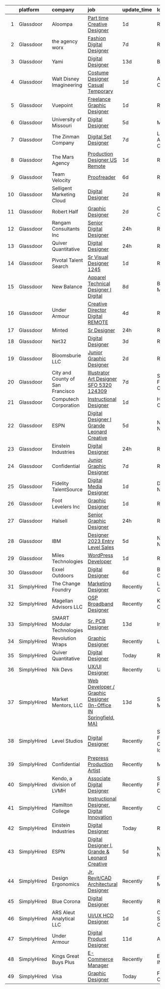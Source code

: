 

|    | platform    | company                          | job                                                                                                                                                                                                                                                                                                                                                                                                                                                                                                                                                                                                                                                                                                                                                                                                                                                                                                                                                                                                                                                                                                                                                                                                                                                                                                                                                                                                                                                                                                                                   | update_time   | location                       |
|---:|:------------|:---------------------------------|:--------------------------------------------------------------------------------------------------------------------------------------------------------------------------------------------------------------------------------------------------------------------------------------------------------------------------------------------------------------------------------------------------------------------------------------------------------------------------------------------------------------------------------------------------------------------------------------------------------------------------------------------------------------------------------------------------------------------------------------------------------------------------------------------------------------------------------------------------------------------------------------------------------------------------------------------------------------------------------------------------------------------------------------------------------------------------------------------------------------------------------------------------------------------------------------------------------------------------------------------------------------------------------------------------------------------------------------------------------------------------------------------------------------------------------------------------------------------------------------------------------------------------------------|:--------------|:-------------------------------|
|  1 | Glassdoor   | Aloompa                          | [Part time Creative Designer](https://www.glassdoor.com/partner/jobListing.htm?pos=124&ao=1136043&s=58&guid=000001833ffbf20987f5d739d2834050&src=GD_JOB_AD&t=SR&vt=w&ea=1&cs=1_d1389877&cb=1663225820088&jobListingId=1008136852321&jrtk=3-0-1gcvvnshtjihc801-1gcvvnsidkui9800-32c289acc4cb5f11-)                                                                                                                                                                                                                                                                                                                                                                                                                                                                                                                                                                                                                                                                                                                                                                                                                                                                                                                                                                                                                                                                                                                                                                                                                                     | 1d            | Remote                         |
|  2 | Glassdoor   | the agency worx                  | [Fashion Digital Designer](https://www.glassdoor.com/partner/jobListing.htm?pos=111&ao=1110586&s=58&guid=000001833ffbf20987f5d739d2834050&src=GD_JOB_AD&t=SR&vt=w&ea=1&cs=1_de23d161&cb=1663225820087&jobListingId=1008123724940&cpc=2CAED5C921A5F994&jrtk=3-0-1gcvvnshtjihc801-1gcvvnsidkui9800-bcac29a8680221e3--6NYlbfkN0CNOKpjDIEH11s39GTuUki_mvxNbnX5BtDlH5CMrheAnKze_5JrwQ4joDkGUDohP_RlNQhEZ3Q2jeEAm6ldQzmxFxxxdOOwyMbldo0dx9_PlOyL0ITe7Ek6r5-EtcSJ0KUwFsEzvFr-Dqbe1FRbByRhvhsV6TwGLTx9ZGA_f200DDMBn0XMdAm7cy0ubHw8ERhjsKn8aEO4MCHf99bFwkgBWiy3f2-dhgO5T8BNqFr1BMxr86x_Z5yu8b78OemDy26c6ajd0j62TyMlTyD91EFBIHVYDu8k5ApIdpNIcZryF-g9_Z0BNc9oiqXl4ElBK0E-TqJE2JGEYoRxH5oLwWVFLmuI2d0I3UirTrjSvoE1bSSmvFjPDBfLc-cuUmZm85BGvcheiBvWXhUQEQ-mpxb6dlvPUTFs51v72O_L7vZ-vPEruNJK5E2mQG1DnHwfV0N1SWs6Gm160IZ8eBU2FaJOnFaxVSnredTzDkl-P5GFJsuz-TEPYNANu5Mhp5LgHDAZuX3hgubTcw%3D%3D)                                                                                                                                                                                                                                                                                                                                                                                                                                                                                                                                                                                                                                                       | 7d            | Remote                         |
|  3 | Glassdoor   | Yami                             | [Digital Designer](https://www.glassdoor.com/partner/jobListing.htm?pos=101&ao=1110586&s=58&guid=000001833ffbf20987f5d739d2834050&src=GD_JOB_AD&t=SR&vt=w&ea=1&cs=1_8688ef78&cb=1663225820086&jobListingId=1008111863173&cpc=6945AE2F4B03E059&jrtk=3-0-1gcvvnshtjihc801-1gcvvnsidkui9800-8302dfe21c891ddb--6NYlbfkN0DsBOlmEAMqZtav1V1WKZO3RUElpafjggtWvxyDQ3xFSqf_F-uFbbl6Uz3uWdsT6trhbhoQk9MLmdifgAjmKlktZ-KFT4uyBonNjT1hiMW-qy2QwgUCcGa2HfCbca367x6gS-KHt4jEdwQ7-935eUeRy1sqHDlYd_TSjrVyRTBGtEOgjGAwsV9GqR5QOzWZZeVdhds-Aii6z2udk958pkTLzx_AaYIWHqYq40WdCDzIOwK54Dzuf4vzgDuqbwqENnnODI-IPZnlFAjX2Ryg1REuBNfDKSse2dGAfBqJAOOlyBnuLzfOUa7M0oK_b3cCdVRBdhVm77T1XCAqUCsjpEwW_4XF1xrmNwvo0fJtYku-g4h3azwsYpnij9hvNThaZxlNl71ACi5veir0Si8KToH-UPOlHnPY7k11p5UUgSR2QAqtjr7gabqebb-NHYuzU25mUT5NFbZG5cfO8LyWHzknfd3hy_cs1yrsp4OW9RWp2KskTJJU4VhI1YC-gcFXguQ%3D)                                                                                                                                                                                                                                                                                                                                                                                                                                                                                                                                                                                                                                                                             | 13d           | Brea, CA                       |
|  4 | Glassdoor   | Walt Disney Imagineering         | [Costume Designer   Casual Temporary](https://www.glassdoor.com/partner/jobListing.htm?pos=107&ao=1110586&s=58&guid=000001833ffbf20987f5d739d2834050&src=GD_JOB_AD&t=SR&vt=w&cs=1_f388705d&cb=1663225820086&jobListingId=1008137713227&cpc=5EFBB0462F9C6B7A&jrtk=3-0-1gcvvnshtjihc801-1gcvvnsidkui9800-976c9b00d8c6c7a6--6NYlbfkN0DAFTyt7pbDCC2JPO79CSdi1dIb81yjczP5qsKcZIxgiYm3-7g-689UDqHItQTwke-q3zwBAJL1TRgJ8tswh-34JNW5wYkTM6n3m0KWdSAN97ELs5pbgk4jAZquRNe3CDqzD4MrXKvyDkyFSI_MvmLWpcmJwsDsaHh96tKkQQYaGjdyBpWSzvf8DYvKRrzXUlRxf3s6VvSXEtIRS40M2ee17ogoImMyNHsYFb2Jy20hHM7T7NwemRa63dYoqggffX1YmmCC8NGe34WUFBxCRTna7rrBut2A--xbWrbg8KB-Xn-o9EynvqfsLqHR7SvYzn7Qtow7H3bEiAwTVfvnqiUWIFlouAyGCBIHxiTdYAk7rJjQeJw5XWn830gB29f_f1hB1t7PLJ7p0MdRKfw6qW3nb-EhBWFEvt5TFkBlVZyL5BY1b2nL1BjTSvWN4oFy6qg%3D)                                                                                                                                                                                                                                                                                                                                                                                                                                                                                                                                                                                                                                                                                                                               | 1d            | Anaheim, CA                    |
|  5 | Glassdoor   | Vuepoint                         | [Freelance Graphic Designer](https://www.glassdoor.com/partner/jobListing.htm?pos=122&ao=1136043&s=58&guid=000001833ffbf20987f5d739d2834050&src=GD_JOB_AD&t=SR&vt=w&ea=1&cs=1_f9e4e86a&cb=1663225820088&jobListingId=1008136844147&jrtk=3-0-1gcvvnshtjihc801-1gcvvnsidkui9800-1eaf2573db7a36bf-)                                                                                                                                                                                                                                                                                                                                                                                                                                                                                                                                                                                                                                                                                                                                                                                                                                                                                                                                                                                                                                                                                                                                                                                                                                      | 1d            | Remote                         |
|  6 | Glassdoor   | University of Missouri           | [Digital Designer](https://www.glassdoor.com/partner/jobListing.htm?pos=127&ao=1136043&s=58&guid=000001833ffbf20987f5d739d2834050&src=GD_JOB_AD&t=SR&vt=w&cs=1_98cc51e9&cb=1663225820088&jobListingId=1008129115215&jrtk=3-0-1gcvvnshtjihc801-1gcvvnsidkui9800-42a8f075df8fc3a0-)                                                                                                                                                                                                                                                                                                                                                                                                                                                                                                                                                                                                                                                                                                                                                                                                                                                                                                                                                                                                                                                                                                                                                                                                                                                     | 5d            | Missouri                       |
|  7 | Glassdoor   | The Zinman Company               | [Digital Set Designer](https://www.glassdoor.com/partner/jobListing.htm?pos=117&ao=1136043&s=58&guid=000001833ffbf20987f5d739d2834050&src=GD_JOB_AD&t=SR&vt=w&ea=1&cs=1_ddf9dc93&cb=1663225820087&jobListingId=1008124244770&jrtk=3-0-1gcvvnshtjihc801-1gcvvnsidkui9800-123464a6851f74e0-)                                                                                                                                                                                                                                                                                                                                                                                                                                                                                                                                                                                                                                                                                                                                                                                                                                                                                                                                                                                                                                                                                                                                                                                                                                            | 7d            | Los Angeles, CA                |
|  8 | Glassdoor   | The Mars Agency                  | [Production Designer  US Remote](https://www.glassdoor.com/partner/jobListing.htm?pos=118&ao=1136043&s=58&guid=000001833ffbf20987f5d739d2834050&src=GD_JOB_AD&t=SR&vt=w&ea=1&cs=1_4de9f0f8&cb=1663225820087&jobListingId=1008138442839&jrtk=3-0-1gcvvnshtjihc801-1gcvvnsidkui9800-efc52f79403da213-)                                                                                                                                                                                                                                                                                                                                                                                                                                                                                                                                                                                                                                                                                                                                                                                                                                                                                                                                                                                                                                                                                                                                                                                                                                  | 1d            | Remote                         |
|  9 | Glassdoor   | Team Velocity                    | [Proofreader](https://www.glassdoor.com/partner/jobListing.htm?pos=125&ao=1136043&s=58&guid=000001833ffbf20987f5d739d2834050&src=GD_JOB_AD&t=SR&vt=w&ea=1&cs=1_d8035c0a&cb=1663225820088&jobListingId=1008126131277&jrtk=3-0-1gcvvnshtjihc801-1gcvvnsidkui9800-afc8e72181ed438c-)                                                                                                                                                                                                                                                                                                                                                                                                                                                                                                                                                                                                                                                                                                                                                                                                                                                                                                                                                                                                                                                                                                                                                                                                                                                     | 6d            | Remote                         |
| 10 | Glassdoor   | Selligent Marketing Cloud        | [Digital Designer](https://www.glassdoor.com/partner/jobListing.htm?pos=129&ao=1136043&s=58&guid=000001833ffbf20987f5d739d2834050&src=GD_JOB_AD&t=SR&vt=w&cs=1_d0a6c674&cb=1663225820088&jobListingId=1008134544590&jrtk=3-0-1gcvvnshtjihc801-1gcvvnsidkui9800-916a4190a11cdeb0-)                                                                                                                                                                                                                                                                                                                                                                                                                                                                                                                                                                                                                                                                                                                                                                                                                                                                                                                                                                                                                                                                                                                                                                                                                                                     | 2d            | Remote                         |
| 11 | Glassdoor   | Robert Half                      | [Graphic Designer](https://www.glassdoor.com/partner/jobListing.htm?pos=110&ao=1110586&s=58&guid=000001833ffbf20987f5d739d2834050&src=GD_JOB_AD&t=SR&vt=w&ea=1&cs=1_16dd8887&cb=1663225820087&jobListingId=1008133913067&cpc=75B6770C194DCF89&jrtk=3-0-1gcvvnshtjihc801-1gcvvnsidkui9800-1fa50215d3aecc48--6NYlbfkN0CpzDdaQkua3np5pkmj49lKioZwmwxQ-yx5plwbYmV_M3J4KuacFLtDum7fINRRVdwBKD6MOzfD5zyqM5fJKUHEMbe61DDpH0yz695hbPbBhnGv-HiBMohC_NmUg4a4ccaB8U04OmgIlkfzdP4gunSTDVN4tCSgZuGSityjLUwAbI06bnOvBQrio8W94ZI_PHtsJwJuSa7oFl0dTS2kJI4TbGK8KInwJEAr9NQ4A-hGwoAjbZNvbf-60xUBCnUr9IMK_2e5DFzuPGX7vqHvS2c5Rs5Tx4FrY6fVoyQ-2VtGD_fRFbQlinuJtP7-WVYn62vDoq98Jb3yfxlbi9TFuf2h_wfA7KyH1gJofx7Uy1b9V7ljk6F6diICMgEtWQdsoEKxf_u3n2s8UW5ZyHFe9REY_tZ5pLKlaJZ2DlmN0mY7-6xcwKZ7pUojJ1iROxOZcFm9rck7p_yUnouGn0NOQlmbIB9uEbtN9DsXUkAX6_IaqAwxDTWgLzCIx4H4W6VwsLFipIv-uHrzYiN2dhuqokqHcqZGBLZM4L1fQXYCQmSe8WAyp0tbI66h)                                                                                                                                                                                                                                                                                                                                                                                                                                                                                                                                                                                                                           | 2d            | Chester, CT                    |
| 12 | Glassdoor   | Rangam Consultants Inc           | [Senior Digital Designer](https://www.glassdoor.com/partner/jobListing.htm?pos=116&ao=1136043&s=58&guid=000001833ffbf20987f5d739d2834050&src=GD_JOB_AD&t=SR&vt=w&ea=1&cs=1_a8646f7c&cb=1663225820087&jobListingId=1008139297090&jrtk=3-0-1gcvvnshtjihc801-1gcvvnsidkui9800-2dfe183dd9b672f2-)                                                                                                                                                                                                                                                                                                                                                                                                                                                                                                                                                                                                                                                                                                                                                                                                                                                                                                                                                                                                                                                                                                                                                                                                                                         | 24h           | Remote                         |
| 13 | Glassdoor   | Quiver Quantitative              | [Digital Designer](https://www.glassdoor.com/partner/jobListing.htm?pos=115&ao=1136043&s=58&guid=000001833ffbf20987f5d739d2834050&src=GD_JOB_AD&t=SR&vt=w&ea=1&cs=1_c9a4739b&cb=1663225820087&jobListingId=1008139444683&jrtk=3-0-1gcvvnshtjihc801-1gcvvnsidkui9800-686902e744ae7694-)                                                                                                                                                                                                                                                                                                                                                                                                                                                                                                                                                                                                                                                                                                                                                                                                                                                                                                                                                                                                                                                                                                                                                                                                                                                | 24h           | Remote                         |
| 14 | Glassdoor   | Pivotal Talent Search            | [Sr Visual Designer   1245 ](https://www.glassdoor.com/partner/jobListing.htm?pos=113&ao=1110586&s=58&guid=000001833ffbf20987f5d739d2834050&src=GD_JOB_AD&t=SR&vt=w&ea=1&cs=1_788a878d&cb=1663225820087&jobListingId=1008137765307&cpc=AC285F3A3ECA6BB0&jrtk=3-0-1gcvvnshtjihc801-1gcvvnsidkui9800-c2083a7bc8d46c65--6NYlbfkN0A8Lj6uaQnHgechlM5OLZ8yTkUBC8DCDImuXLGpzGOG9qsJyUJBtG9oVJca6VOBGnuazjrBJe0a4joruLifFizU57J1rAq9qHhSg_L2mpBkYTEEzoWNHp_I5WI9WbUINiqFzRTyRUAZ2YbcmVBfnTRQkrsuHijwAgyUWGgKtGbXB6zK5YfqD4fGQ5RS0KdA1_3XLzjvXc7h6aPFGwZZ_LOA38QEYNQ206ugmDu9JHZnTMIk1dzm3SV5YTn4Xj8c_ZD2Zq6ubfal8hi3TKgu5nzNOzDCP0dCsb2SwAigRZta9NY4AnQUBSZHXicZA8ssVBgBZDQhGH_iKUSYqf4J3L4OW35XhcElsERxSbcfEYlNIO4gQu4GquDESegDP_kI1WO5ET5mJOpS-CcI1ICaciR097ftxyQQLqHP5vEpUf5OqArMGfFEFmmX7vIWBvusNuoxCYXd9ae0NlGsbsrf6L0l8uyYPzCnydpZ1nLweabxtmtVHCYaFT7BYIdHG91sq3UlfxH55Kdjf5ujbRc0zRSIKfgEQTQx23Kt2WezO5OZ-OQ5gV_OWSvY)                                                                                                                                                                                                                                                                                                                                                                                                                                                                                                                                                                                                                 | 1d            | Remote                         |
| 15 | Glassdoor   | New Balance                      | [Apparel Technical Designer I  Digital](https://www.glassdoor.com/partner/jobListing.htm?pos=106&ao=1110586&s=58&guid=000001833ffbf20987f5d739d2834050&src=GD_JOB_AD&t=SR&vt=w&cs=1_498d2558&cb=1663225820086&jobListingId=1008121565696&cpc=4F748F1840550ABC&jrtk=3-0-1gcvvnshtjihc801-1gcvvnsidkui9800-caa991a41a1d7283--6NYlbfkN0A-NHPE89aMEoKiA8B41Hae2nLWj54W-Qo-xrCvCh0mhHD8GUsE6Bc1X2xP3_XkCS5wGnEYOWzN4bBNNX3rQc64RUPxBSuMuB3Pzi2alplLZrarPEQp7JL7XE6KsqB28vrQtfn9slL8SfrgvMWk-P2w1yz6rnVhcdZX-OG0yoIZnKUHdZTdcYVN0rfYpnH6uBYy_MRUw2Dbl2r0jCr0IaO_RJJ-wThuGZbMFjwMqYaEPlmHzOGq8ERtins-K1-J7B8eui1Voz3cKyadNWggE9GyUA--LZz98iw-TuZBKvt6rS2OplhSW1i47S7hBRg-DOgEWqYKDthLhDA9LGnKey-TYR1qJRrREqvQmHagq__SjFYAFBKTxXXSsjYb1lqVeUvfnLEJnWn0iZRW4JuKyekdCHzmuDFqgFA-NTPvAfqgs5p73EuM320iFHQpX48JINi7T9MhdGbOBf4kseq_0k07b6FPjGtFdzO6X4F2qkZHNjVswBy5hnl-NPbyZPaXiEC7Q5t4TvgkPK5bVI_C5AGRocb32FGWZV3eNVvLs6JG2MxBILhem9ZwlXnSffjhEV-vKou41JUsx2txUiE8LzNJ)                                                                                                                                                                                                                                                                                                                                                                                                                                                                                                                                                                           | 8d            | Brighton, MA                   |
| 16 | Glassdoor   | Under Armour                     | [Creative Director  Digital  REMOTE ](https://www.glassdoor.com/partner/jobListing.htm?pos=128&ao=1136043&s=58&guid=000001833ffbf20987f5d739d2834050&src=GD_JOB_AD&t=SR&vt=w&cs=1_d1b615a4&cb=1663225820088&jobListingId=1008130991211&jrtk=3-0-1gcvvnshtjihc801-1gcvvnsidkui9800-b2e5df01d9a802b1-)                                                                                                                                                                                                                                                                                                                                                                                                                                                                                                                                                                                                                                                                                                                                                                                                                                                                                                                                                                                                                                                                                                                                                                                                                                  | 4d            | Remote                         |
| 17 | Glassdoor   | Minted                           | [Sr  Designer](https://www.glassdoor.com/partner/jobListing.htm?pos=120&ao=1136043&s=58&guid=000001833ffbf20987f5d739d2834050&src=GD_JOB_AD&t=SR&vt=w&ea=1&cs=1_e98d19e0&cb=1663225820088&jobListingId=1008141246954&jrtk=3-0-1gcvvnshtjihc801-1gcvvnsidkui9800-9e2a5c997f70ff55-)                                                                                                                                                                                                                                                                                                                                                                                                                                                                                                                                                                                                                                                                                                                                                                                                                                                                                                                                                                                                                                                                                                                                                                                                                                                    | 24h           | Remote                         |
| 18 | Glassdoor   | Net32                            | [Digital Designer](https://www.glassdoor.com/partner/jobListing.htm?pos=123&ao=1136043&s=58&guid=000001833ffbf20987f5d739d2834050&src=GD_JOB_AD&t=SR&vt=w&cs=1_6266b8db&cb=1663225820088&jobListingId=1008132834731&jrtk=3-0-1gcvvnshtjihc801-1gcvvnsidkui9800-632b496527fd2dfe-)                                                                                                                                                                                                                                                                                                                                                                                                                                                                                                                                                                                                                                                                                                                                                                                                                                                                                                                                                                                                                                                                                                                                                                                                                                                     | 3d            | Remote                         |
| 19 | Glassdoor   | Bloomsburie LLC                  | [Junior Graphic Designer](https://www.glassdoor.com/partner/jobListing.htm?pos=130&ao=1136043&s=58&guid=000001833ffbf20987f5d739d2834050&src=GD_JOB_AD&t=SR&vt=w&ea=1&cs=1_9373f881&cb=1663225820089&jobListingId=1008134219433&jrtk=3-0-1gcvvnshtjihc801-1gcvvnsidkui9800-93564ec7af68bf52-)                                                                                                                                                                                                                                                                                                                                                                                                                                                                                                                                                                                                                                                                                                                                                                                                                                                                                                                                                                                                                                                                                                                                                                                                                                         | 2d            | Remote                         |
| 20 | Glassdoor   | City and County of San Francisco | [Illustrator   Art Designer   SFO  5320    124309](https://www.glassdoor.com/partner/jobListing.htm?pos=126&ao=1136043&s=58&guid=000001833ffbf20987f5d739d2834050&src=GD_JOB_AD&t=SR&vt=w&cs=1_995a61fd&cb=1663225820088&jobListingId=1008124756994&jrtk=3-0-1gcvvnshtjihc801-1gcvvnsidkui9800-1925104ac99f7755-)                                                                                                                                                                                                                                                                                                                                                                                                                                                                                                                                                                                                                                                                                                                                                                                                                                                                                                                                                                                                                                                                                                                                                                                                                     | 7d            | San Francisco, CA              |
| 21 | Glassdoor   | Computech Corporation            | [Instructional Designer](https://www.glassdoor.com/partner/jobListing.htm?pos=112&ao=1110586&s=58&guid=000001833ffbf20987f5d739d2834050&src=GD_JOB_AD&t=SR&vt=w&ea=1&cs=1_26956a43&cb=1663225820087&jobListingId=1008136544513&cpc=3BA4CE39D5B5DEF5&jrtk=3-0-1gcvvnshtjihc801-1gcvvnsidkui9800-561dc8acf98cd95f--6NYlbfkN0BeGDwn5w552iLIbU9PGRaFrTNjb8EIqVWv39gFY7fGshWJrHwAsIU2r3lGXtVSgtcdN95u4Lm9Fobm9OODcKkOdQhfqKv4EPmwDEfe5xKvz3DEx3K9b6wgc6gYSN-bkbpfoE4gNmDtgcxRc-hYYs7N8j3rJla9Z5RTbC5DQUas5PTGCzJqWlMSNlxo8oZJ7nX8NBMfyUpt9Uk-8Va9UbHrhGgAp9bv-mNFKzIJLHW6I7Nd4wJu1yQbz-g9RdXiSP4T6CdvVBcuBDszS0VSAti8mKGbrqO6kvrxsgqf357S9WDr4_2-SQGe2XXgLYvDjzI7ktHBAyaBLCUn6_UNfI16YJyuBy6yRM5MCo0H_j41UV3E2Mtl_fd4OOD67wIcd9syttz4QZ3XvM7A3VB9rao3GnlmMIULn693ypOt_FMtLrH1efg8zCfH5ku1TCD6KdStMEtDcTy7UWhjRGfep_VQDXx3AiHXevOqCSDCNT6W7Cz9ZMp-Urp17dDnf6D3vVOOVgxKr0vWog%3D%3D)                                                                                                                                                                                                                                                                                                                                                                                                                                                                                                                                                                                                                                                         | 1d            | Hartford, CT                   |
| 22 | Glassdoor   | ESPN                             | [Digital Designer I  Grande   Leonard Creative](https://www.glassdoor.com/partner/jobListing.htm?pos=121&ao=1136043&s=58&guid=000001833ffbf20987f5d739d2834050&src=GD_JOB_AD&t=SR&vt=w&cs=1_e42a5da0&cb=1663225820088&jobListingId=1008128862536&jrtk=3-0-1gcvvnshtjihc801-1gcvvnsidkui9800-495a1a0267fe5dca-)                                                                                                                                                                                                                                                                                                                                                                                                                                                                                                                                                                                                                                                                                                                                                                                                                                                                                                                                                                                                                                                                                                                                                                                                                        | 5d            | New York, NY                   |
| 23 | Glassdoor   | Einstein Industries              | [Digital Designer](https://www.glassdoor.com/partner/jobListing.htm?pos=102&ao=1110586&s=58&guid=000001833ffbf20987f5d739d2834050&src=GD_JOB_AD&t=SR&vt=w&ea=1&cs=1_6b9131c4&cb=1663225820086&jobListingId=1008139694216&cpc=217C45A42544DB93&jrtk=3-0-1gcvvnshtjihc801-1gcvvnsidkui9800-1c6871fe06dc83eb--6NYlbfkN0CO3DEfAY9A68AIVwcxeRGvQUfeLcLgbZIyCfLEHxv2SRUguGQXX01tj7PxTjWysHJtlrNqxereFi--eLRWJglASKF2xyHQc4E1iZVRQ3LtyoV3sbyWOSV3XFPD4LQsT_3QJiIHQjy1VxXmLLpLjK8MBEP2zQKn8JOqtwn30ftTreLvYgGDhoVrP-dhoreWIb9_Nw5OMvtSBH3B5DadZoVeC4ErdlK03Gz2IO_wLimQlbBaplDbSauGc0O7AkshaD6k85yGpHN1Vco55yLLwFuOnCfEBTpBQnPRVDv6Fje1N3BTwyEpkFtbtC2eO72yJJn8ASbMmqBsbJUPdSt_9Zt5wYq8QVkKjbVi-5zLYsTYq1cYVgrwOvIwdXw_D2brZ0lSOa21ubaXxFO47w1yoZ54vHr7A5gcFjN2TDON2PFDwfy4GHtcxsSbT1-VeX-W2z6-Caq5ErOC8ibrRcdAw2DpoNdZRTNZ1eZl1yCfNf-IwF4Ta7EOGnZcINQUjIEuN9TPMAnnEbteuQ%3D%3D)                                                                                                                                                                                                                                                                                                                                                                                                                                                                                                                                                                                                                                                               | 24h           | Remote                         |
| 24 | Glassdoor   | Confidential                     | [Junior Graphic Designer](https://www.glassdoor.com/partner/jobListing.htm?pos=105&ao=1110586&s=58&guid=000001833ffbf20987f5d739d2834050&src=GD_JOB_AD&t=SR&vt=w&ea=1&cs=1_9d9ba5a5&cb=1663225820086&jobListingId=1008123210648&cpc=8795CF9063CD573D&jrtk=3-0-1gcvvnshtjihc801-1gcvvnsidkui9800-1c9bcc33ad70421a--6NYlbfkN0AmqJ7AeIJ-lTJls7-mD9_KSTPy0ij-obPvjuKKTWlFkFGwi8c4YOI6u9tlvvE_CANVAuYsa4MGbQCoUNwgazspWIyOIgvYTkzgxQCewe3cHs7vwCiBJEq8D-jmXSC9bk0IAR38RyOs8EEjSoQbt_Yqe5zWg8lIwNIaAsrPXdWpz1b6XpT0vlrd8EOasXuCXJi3RgIxt5Vqiey_B28qIlTBInuSy9QVe1swh4Ht02VkrsUFGs_47CEENQiSzQfCVf4fWuyQnPaOIJGDPf_JE55iPqgpUky-Afpe238TYiIrZwcMq-2MGs4fXPDbzCaFMz2cJwNyUSs7CnT1F9xupJrf6iGfIp8UZOdIF3BCEt_6w--_yDfq8jMQJ3EP8AOmj4FMeL5N6eSwtE7MnTUfqSMZJu4Jv9x3bVAyvTLhLK-hIgkJlr3Nr6m0VD3uqWNLq8Fx1VaifdopCXap_pDJkhJT1jb-CyIULl6NAtD4yX86HWwIYMT_9omFTHaYeKVHNFc%3D)                                                                                                                                                                                                                                                                                                                                                                                                                                                                                                                                                                                                                                                                      | 7d            | Remote                         |
| 25 | Glassdoor   | Fidelity TalentSource            | [Digital Media Designer](https://www.glassdoor.com/partner/jobListing.htm?pos=103&ao=1110586&s=58&guid=000001833ffbf20987f5d739d2834050&src=GD_JOB_AD&t=SR&vt=w&cs=1_396cc51a&cb=1663225820086&jobListingId=1008136059394&cpc=DF7064BA3070673B&jrtk=3-0-1gcvvnshtjihc801-1gcvvnsidkui9800-cdba7643d61deab2--6NYlbfkN0AoYXfdOe7El6-Ykny_IbMrQLc_ftZ75MJybi-dJXWXjsCzoyCJRRBVlF9fO0cfHB97ERYnqqMLVLyMHfKuTlAj2-bc1H-y-AyZ5bs5xQMWUX-kZU06QyKwWGAt5175eFVMzyIT3w-eaxiM9qVWQoCmITVMniO2YabEPwx_6FHntumxJRH6NXIKWa4H4n1IjUV5Ffmxeay6FXj1xzseMdX1T_GLptPqukW9MWZ8fZnnraZTN5WWnFGfZULJcEzmVkLiX7h5eIaHCh2NhpSejR5dtf1okp5gBa02qiZMM4g-oOl32DVnMPNVb4qgY934T-E9f0JKXviZavgJgSGOMkpF0BOgeCE2gcIlbIjpNzQYetNIGBgeijG9bw949KWgd2Nv6H-4vOkp-RoghQJK1PLHgl2E77y8jcycPd_lV2KO0kWSanZ_uouoPYimoNRFOiuVCRykMlnh85Uly0a7xJHT2difcDHtBAcunxlXkNtIVcltC_e2p1y3detBU-ZnVqY%3D)                                                                                                                                                                                                                                                                                                                                                                                                                                                                                                                                                                                                                                                                            | 1d            | Durham, NC                     |
| 26 | Glassdoor   | Foot Levelers Inc                | [Graphic Designer](https://www.glassdoor.com/partner/jobListing.htm?pos=109&ao=1110586&s=58&guid=000001833ffbf20987f5d739d2834050&src=GD_JOB_AD&t=SR&vt=w&ea=1&cs=1_cff582a1&cb=1663225820087&jobListingId=1008136643773&cpc=FAE5E775D180B2FB&jrtk=3-0-1gcvvnshtjihc801-1gcvvnsidkui9800-7e9a80e693192884--6NYlbfkN0AIkon2q1iM7WWajOw_YocZv0AglawGRnh4nbjyecUpCXEiccNnkTVjTCz4MUhSAoABqYV_i5tYGTrnVYHyBeh4ZoiyP_STH7UyTPcLQbWXuu6Bav3Og_-HF7qM3SSOQnGd5MT5FaHWq5hZoeMWbe1IiahuSLeAgBYXjmTlM6JwBxBpG1wRgLxO9oc10O-ACIUWfwi-wcAOdVM-RQ260XQdLHksphVcgpMY6nV6vKqUXgMW_uY8HJTtJV_kwd7DFDs9SJTDmjJzyixmrNm64yoWFvqNflrMBbiwX-4MN_OeHbZ4dBLrUGgNHQrIw4FPz928Ylcdne_u7_DcLiDuhgeiRP-GGYG1aGMWQhre_aMO6u7jI2T1QLqZuDSCg6uopGZUY5UwbvXqMmqEEkO_I-nYnS8mYQupT9cUEeUVjlEMXQZo7cm_G8a23ai4i_VUhOWfYXMvz18LAAZwkn2m13HJjxl9UfKXT_ZE6YKbYdHA_XKnzQdOrmg_aE5YHkK0tn01oaxGxSWNsw%3D%3D)                                                                                                                                                                                                                                                                                                                                                                                                                                                                                                                                                                                                                                                               | 1d            | Remote                         |
| 27 | Glassdoor   | Halsell                          | [Senior Graphic Designer](https://www.glassdoor.com/partner/jobListing.htm?pos=119&ao=1136043&s=58&guid=000001833ffbf20987f5d739d2834050&src=GD_JOB_AD&t=SR&vt=w&ea=1&cs=1_172d9bc3&cb=1663225820087&jobListingId=1008139497718&jrtk=3-0-1gcvvnshtjihc801-1gcvvnsidkui9800-e0c59801939601bb-)                                                                                                                                                                                                                                                                                                                                                                                                                                                                                                                                                                                                                                                                                                                                                                                                                                                                                                                                                                                                                                                                                                                                                                                                                                         | 24h           | Remote                         |
| 28 | Glassdoor   | IBM                              | [Designer   2023 Entry Level Sales](https://www.glassdoor.com/partner/jobListing.htm?pos=104&ao=1110586&s=58&guid=000001833ffbf20987f5d739d2834050&src=GD_JOB_AD&t=SR&vt=w&cs=1_7b2e9beb&cb=1663225820086&jobListingId=1008128772292&cpc=444700D72F2ECBCE&jrtk=3-0-1gcvvnshtjihc801-1gcvvnsidkui9800-ac67045961d7dda5--6NYlbfkN0ASsx9s5kYVCGTGnmC6Xh9NWSoe0erEY_uce-MxN6cSfhCFF8tPJks6RQ6ru_yf5NKDqaMcjlkCnejbZMc2kfmAeFytjFSPIe7XmznJcN8GPtPmY5Pv77bEvtALpt3p2I6vWV56CRZ5FkKIQsQI59-GlTpq54Y4bvmWQCWd13zv5NXc1uDLpREDGZW5-QgOdwGQUxmFy5IDDDkkmL6RwfAzykE3v1sjazMz4c0-gX7IWuQWl92H3ksxcjAhTJjLBR-fQszCp_OTMHbYJQW_8H2z0my91zJGLJZOiY3L_i5xXZsn3Cb-wdPD9jMMYx0uuVA5xdysI-pXL55BFAzsuNSC2G1AMtIkc37GQpomZNbquefv-9RTa5Wp0VT_RFhNZ92RDTDtLjUeDX9LeLcgcloJF0y1pHBETj4viFBk_xlomybKvQKLhxAOzgw4ffzIeU_dH6DW70GHNYWUY-HOnM6ZpZ81YI6rwD2mw0lSkPQYhPpaOQtMKP2IwC3Hlzz-A-DVxghE5PgFuynUjAkG2rDaKR3SSP3cQWBjQzKROy2ILYrePlLnftiRYPT2PYGXGyOEW-zS6kahYvk_LIQdH1I5OnCEfyd4nVa5h1WOYFf-wU1_4U-XJrVaFR8q48nCJpZ0K40yPbdaiD7BwRTvAZAZb0Rbrw28fjKDAqZNQ6C_i00W_ZhjtI_k-46nZRDJ1F7N1Arhk-X1hv2zx9FxLFg5UV29ORnZj9HVADlIds6H1hdjXyLaj1nj5p4uzFuoVO_l8BVttR45pw-ixR34lVGwIxCOmZOSv_QiS5A8AGweqc-caJsauuAV3_EFRBXNJpCkmHRhaLR8MZpUlcLlMMoTMqIaQ4_-lL00q8Ovi4V_O01a13p73GwPE5V03dGfGdv2JUlI3UpaGWPVGRxY3omcoWUcd7sjNP6TlQq9PKulo2cAelgWtFWrTWU8GKVtaGolHJdFMwC-ilHjgwG0mAPYbL9NT26NjsPQ3MMHqLnS1Xa4bLIvtT53KM1Io1WzhkMdTkcC6AXUggst_hjhDlaS0E-Kx2WBmN0Vxj8OCzf6GexaGTGKU8myV5HrSg5N4SxdV2if4hoMHuomfKZmKtxSIgAe--6iOsMpM7i_0zUu0YTTjHJOToJWdZWOiSBwOFQ%3D) | 5d            | New York, NY                   |
| 29 | Glassdoor   | Miles Technologies               | [WordPress Developer](https://www.glassdoor.com/partner/jobListing.htm?pos=108&ao=1110586&s=58&guid=000001833ffbf20987f5d739d2834050&src=GD_JOB_AD&t=SR&vt=w&cs=1_46816015&cb=1663225820086&jobListingId=1008137033580&cpc=0FE1F5EA2BC84A01&jrtk=3-0-1gcvvnshtjihc801-1gcvvnsidkui9800-a11965af55a398cf--6NYlbfkN0BVdf1B6PmM0EbVgUWLOgQvNQRrNviRWdVUeK6ei5hun3g8Fml0tpKEPtFJggZi-KvJX8DkkFMxHxg1KVCnDH3iXLRbs1ZCUpoxUVrDwHHubYB836ZGil8FkKw2TkzWN52-PXMt04pv3pMkGFVzKswV4UVUU2XOU4JMpdwgdE1dEeqIZlgRk4RavGeAPeTvIpU0kja8meG5NmU6nMOI5kjau9iXM65BcXBOjMRcdNEQVIRXZqpOhOrRZRCv1obXYQQhfkLduXiL9Cj5FLwISPR7Z5s8jf2WPp1_ni2c6utiAB3yoHl3ji3f-Bq0dMTIRKHEwC1zLk_AHZ6AmvgviGRTm1IiOsRBXtI2zxtZI3QFthQAf_Oy97T5huFcKJ3BKgN2i0H37tslDhn4W99GZZasz34EZTJT-CbdpN3t-7XJE5FmIPx5dmfzlDKxWsudL-KneZF9e-TNYaQwee79PWVxaiikaGypdrLnTcST1C2UCbTc7SS5uYrr9kiaEH7htPvyvYmfup27BoNHU3updXcN)                                                                                                                                                                                                                                                                                                                                                                                                                                                                                                                                                                                                                                                             | 1d            | Remote                         |
| 30 | Glassdoor   | Exxel Outdoors                   | [Digital Designer](https://www.glassdoor.com/partner/jobListing.htm?pos=114&ao=1110586&s=58&guid=000001833ffbf20987f5d739d2834050&src=GD_JOB_AD&t=SR&vt=w&ea=1&cs=1_30028170&cb=1663225820087&jobListingId=1008126076276&cpc=B101C867B3EF2D75&jrtk=3-0-1gcvvnshtjihc801-1gcvvnsidkui9800-d1ab04f7fdcc53ea--6NYlbfkN0D0ff9e8Lfwlpl5zGbQmpn59AL71QmFd7VKOAnfyjZzp5sdngV8WPgYe0dov1m7Y2lgPcn_rIhkNB8ugk34YbqfXGAvGIerw5cwSa6a7TJtZA5p3lDNVe-ChFpb0Yqb2VxhYzjGz9-AWWoUcEdEenUjgjnZ7cJCdZDviElWXXD0BJ8fiW-pjf_hZr7KmkNDH1Y-e_V3ty-WsZSut6dYi-9Kz9Ir5xyqnMdDmeK1lh9eJ6nB7fWw60e28k2tyzxNOR5uZNbB3swUq8jdXvjyX1z_GU-jKZRb-qglt_Htn-D_tkuOwdt5phoTr_Wu4P7YlR82Qd7opZYgI2y5RSw1b5I-rm4ksT69mrTzGMLop4dCuAVt3pwDzeKvQgF6QLj70aJ8dkIUf_jJBenGlURenG88NTGK7-S4v1KlRBkWHfdJQ8T7e-oPfuSY5_3oSShEN_oHHlQZIWWTam1gNgzEnF5DuP6QSl6FMIEHSdWpRTcSRw%3D%3D)                                                                                                                                                                                                                                                                                                                                                                                                                                                                                                                                                                                                                                                                                               | 6d            | Broomfield, CO                 |
| 31 | SimplyHired | The Change Foundry               | [Marketing Designer](https://www.simplyhired.com/job/oIz1QR9-kqiIXGkBer3-OmM9EcQ3tx6YWsSPq6SwxwCmknK26Lr8dQ?q=digital+designer)                                                                                                                                                                                                                                                                                                                                                                                                                                                                                                                                                                                                                                                                                                                                                                                                                                                                                                                                                                                                                                                                                                                                                                                                                                                                                                                                                                                                       | Recently      | Los Gatos, CA                  |
| 32 | SimplyHired | Magellan Advisors LLC            | [OSP Broadband Designer](https://www.simplyhired.com/job/ciuxo51gbko7GffD52DKo4UpAg6AQGeZqyURjzVjvA0YPEL1oa4Oqg?q=digital+designer)                                                                                                                                                                                                                                                                                                                                                                                                                                                                                                                                                                                                                                                                                                                                                                                                                                                                                                                                                                                                                                                                                                                                                                                                                                                                                                                                                                                                   | Recently      | Kansas City, MO                |
| 33 | SimplyHired | SMART Modular Technologies       | [Sr. PCB Designer](https://www.simplyhired.com/job/9KJqbaEGY9_VpmiDOxulWM61pmA2vg_D3xelsBA57R3XU1A-RMhzHA?q=digital+designer)                                                                                                                                                                                                                                                                                                                                                                                                                                                                                                                                                                                                                                                                                                                                                                                                                                                                                                                                                                                                                                                                                                                                                                                                                                                                                                                                                                                                         | 13d           | Irvine, CA                     |
| 34 | SimplyHired | Revolution Wraps                 | [Graphic Designer](https://www.simplyhired.com/job/0IoJXSVhf8N3kXtF9qAukKjtNWYoeZEKC5fUUQyB1wMjySCxvLQYoA?q=digital+designer)                                                                                                                                                                                                                                                                                                                                                                                                                                                                                                                                                                                                                                                                                                                                                                                                                                                                                                                                                                                                                                                                                                                                                                                                                                                                                                                                                                                                         | Recently      | Lincoln, NE                    |
| 35 | SimplyHired | Quiver Quantitative              | [Digital Designer](https://www.simplyhired.com/job/avRtKjoM_CMwZfAJ_bDHOHqx-zYGNdAgdO7bY_BBSFE6yVLt7e6prw?q=digital+designer)                                                                                                                                                                                                                                                                                                                                                                                                                                                                                                                                                                                                                                                                                                                                                                                                                                                                                                                                                                                                                                                                                                                                                                                                                                                                                                                                                                                                         | Today         | Remote                         |
| 36 | SimplyHired | Nik Devs                         | [UX/UI Designer](https://www.simplyhired.com/job/z4SCpsM-O491rgU_n2w8YQUl7bpUPYJMLdjJV3ZvR4CMqI38oklPMA?q=digital+designer)                                                                                                                                                                                                                                                                                                                                                                                                                                                                                                                                                                                                                                                                                                                                                                                                                                                                                                                                                                                                                                                                                                                                                                                                                                                                                                                                                                                                           | Recently      | United, WV                     |
| 37 | SimplyHired | Market Mentors, LLC              | [Web Developer / Graphic Designer (In-Office IN Springfield, MA)](https://www.simplyhired.com/job/FQG5uJ1dss-sRffoAoQ2VcQRgxsuv475Wnb7F9AflVz3v4ZTdM9xDw?q=digital+designer)                                                                                                                                                                                                                                                                                                                                                                                                                                                                                                                                                                                                                                                                                                                                                                                                                                                                                                                                                                                                                                                                                                                                                                                                                                                                                                                                                          | 13d           | Springfield, MA                |
| 38 | SimplyHired | Level Studios                    | [Digital Designer](https://www.simplyhired.com/job/arndqFO8xU2lJdHFwcQ-lzHT_omNU-Zp50sboMzKRQBy0AeCht1eTw?q=digital+designer)                                                                                                                                                                                                                                                                                                                                                                                                                                                                                                                                                                                                                                                                                                                                                                                                                                                                                                                                                                                                                                                                                                                                                                                                                                                                                                                                                                                                         | Recently      | San Francisco, CA +5 locations |
| 39 | SimplyHired | Confidential                     | [Prepress Production Artist](https://www.simplyhired.com/job/GD9D5h1Poc3SnRINij-RSPcicEYbTI85yWISZ4MjjlymT0FXUCbhtQ?q=digital+designer)                                                                                                                                                                                                                                                                                                                                                                                                                                                                                                                                                                                                                                                                                                                                                                                                                                                                                                                                                                                                                                                                                                                                                                                                                                                                                                                                                                                               | Recently      | Monee, IL                      |
| 40 | SimplyHired | Kendo, a division of LVMH        | [Associate Digital Designer](https://www.simplyhired.com/job/di4PCbLHFOmfTbCQdAp1icLjlbdNwIY0388-WgXbTD_Dd4DEGd4hSQ?q=digital+designer)                                                                                                                                                                                                                                                                                                                                                                                                                                                                                                                                                                                                                                                                                                                                                                                                                                                                                                                                                                                                                                                                                                                                                                                                                                                                                                                                                                                               | Recently      | San Francisco, CA              |
| 41 | SimplyHired | Hamilton College                 | [Instructional Designer, Digital Innovation](https://www.simplyhired.com/job/SV3mnkzyUxhCw4Zpu0HMuVXoWRq9UQrv6Bkii-9mVkENNR5zCCFKwQ?q=digital+designer)                                                                                                                                                                                                                                                                                                                                                                                                                                                                                                                                                                                                                                                                                                                                                                                                                                                                                                                                                                                                                                                                                                                                                                                                                                                                                                                                                                               | Recently      | Clinton, NY                    |
| 42 | SimplyHired | Einstein Industries              | [Digital Designer](https://www.simplyhired.com/job/HvLx2e759bSrJ4MMSL8nzPiH0AtX82OryTFpdfM9z_3kVPUV0aATvQ?q=digital+designer)                                                                                                                                                                                                                                                                                                                                                                                                                                                                                                                                                                                                                                                                                                                                                                                                                                                                                                                                                                                                                                                                                                                                                                                                                                                                                                                                                                                                         | Today         | Remote                         |
| 43 | SimplyHired | ESPN                             | [Digital Designer I, Grande & Leonard Creative](https://www.simplyhired.com/job/FMiKPovNpM9BDpI3SCunli1P3bQ086xlcINxcQ18TCy3NlvTURv9Pw?q=digital+designer)                                                                                                                                                                                                                                                                                                                                                                                                                                                                                                                                                                                                                                                                                                                                                                                                                                                                                                                                                                                                                                                                                                                                                                                                                                                                                                                                                                            | 5d            | New York, NY                   |
| 44 | SimplyHired | Design Ergonomics                | [Jr. Revit/CAD Architectural Designer](https://www.simplyhired.com/job/vALSwbc074iJ6CuqZVpoNo7oxSbm0chbGHQEoIWHTRW4m4zjbnB2iA?q=digital+designer)                                                                                                                                                                                                                                                                                                                                                                                                                                                                                                                                                                                                                                                                                                                                                                                                                                                                                                                                                                                                                                                                                                                                                                                                                                                                                                                                                                                     | Recently      | Fall River, MA                 |
| 45 | SimplyHired | Blue Corona                      | [Digital Designer](https://www.simplyhired.com/job/yXyr6q4XXB5Kk9ditt865znO3xw1rfy9yb0zvf3dy9n23AJMymnEcw?q=digital+designer)                                                                                                                                                                                                                                                                                                                                                                                                                                                                                                                                                                                                                                                                                                                                                                                                                                                                                                                                                                                                                                                                                                                                                                                                                                                                                                                                                                                                         | Recently      | Remote                         |
| 46 | SimplyHired | ARS Aleut Analytical LLC         | [UI/UX HCD Designer](https://www.simplyhired.com/job/2RuLkBh0EcVIgyJKec0yXoB3eru47zIzM4r-L5xf3cJ2br3XcOZRew?q=digital+designer)                                                                                                                                                                                                                                                                                                                                                                                                                                                                                                                                                                                                                                                                                                                                                                                                                                                                                                                                                                                                                                                                                                                                                                                                                                                                                                                                                                                                       | 1d            | Colorado Springs, CO           |
| 47 | SimplyHired | Under Armour                     | [Digital Product Designer](https://www.simplyhired.com/job/7PJPeNFpn20lheU1WqVqS8_6t4Udq3MD8ResVlBcg3Q8dO6S9eyygw?q=digital+designer)                                                                                                                                                                                                                                                                                                                                                                                                                                                                                                                                                                                                                                                                                                                                                                                                                                                                                                                                                                                                                                                                                                                                                                                                                                                                                                                                                                                                 | 11d           | Austin, TX                     |
| 48 | SimplyHired | Kings Great Buys Plus            | [E-Commerce Manager](https://www.simplyhired.com/job/tkknvOL_FVN6ndHriTcJwhW3BZRyeZh5p4Z8Z-p9KtIA8sMD7nLWNg?q=digital+designer)                                                                                                                                                                                                                                                                                                                                                                                                                                                                                                                                                                                                                                                                                                                                                                                                                                                                                                                                                                                                                                                                                                                                                                                                                                                                                                                                                                                                       | Recently      | Evansville, IN                 |
| 49 | SimplyHired | Visa                             | [Graphic Designer](https://www.simplyhired.com/job/DyAW-j8joj7eThFLw2hj38SxIcpXnNE8w3_m_6qGu7DKCHrgiwXFLw?q=digital+designer)                                                                                                                                                                                                                                                                                                                                                                                                                                                                                                                                                                                                                                                                                                                                                                                                                                                                                                                                                                                                                                                                                                                                                                                                                                                                                                                                                                                                         | Today         | Foster City, CA                |